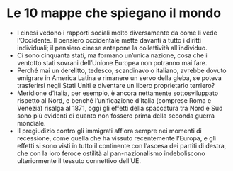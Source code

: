 # Le 10 mappe che spiegano il mondo
- I cinesi vedono i rapporti sociali molto diversamente da come li vede l’Occidente. Il pensiero occidentale mette davanti a tutto i diritti individuali; il pensiero cinese antepone la collettività all’individuo.
- Ci sono cinquanta stati, ma formano un’unica nazione, cosa che i ventotto stati sovrani dell’Unione Europea non potranno mai fare.
- Perché mai un derelitto, tedesco, scandinavo o italiano, avrebbe dovuto emigrare in America Latina e rimanere un servo della gleba, se poteva trasferirsi negli Stati Uniti e diventare un libero proprietario terriero?
- Meridione d’Italia, per esempio, è ancora nettamente sottosviluppato rispetto al Nord, e benché l’unificazione d’Italia (comprese Roma e Venezia) risalga al 1871, oggi gli effetti della spaccatura tra Nord e Sud sono più evidenti di quanto non fossero prima della seconda guerra mondiale.
- Il pregiudizio contro gli immigrati affiora sempre nei momenti di recessione, come quella che ha vissuto recentemente l’Europa, e gli effetti si sono visti in tutto il continente con l’ascesa dei partiti di destra, che con la loro feroce ostilità al pan-nazionalismo indeboliscono ulteriormente il tessuto connettivo dell’UE.

